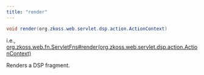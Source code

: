 ```yaml
---
title: "render"
---
```


```java
void render(org.zkoss.web.servlet.dsp.action.ActionContext)
```

  
i.e.,
[org.zkoss.web.fn.ServletFns#render(org.zkoss.web.servlet.dsp.action.ActionContext)](https://www.zkoss.org/javadoc/latest/zk/org/zkoss/web/fn/ServletFns.html#render(org.zkoss.web.servlet.dsp.action.ActionContext))

Renders a DSP fragment.


